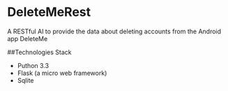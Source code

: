 # DeleteMeRest
A RESTful AI to provide the data about deleting accounts from the Android app DeleteMe

##Technologies Stack
- Puthon 3.3
- Flask (a micro web framework) 
- Sqlite 


